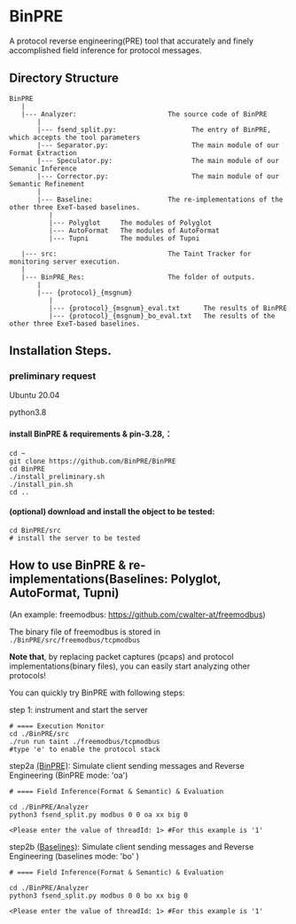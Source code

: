 # BinPRE
A protocol reverse engineering(PRE) tool that accurately and finely accomplished field inference for protocol messages.

## Directory Structure

```
BinPRE
   |
   |--- Analyzer:                       The source code of BinPRE
       |
       |--- fsend_split.py:                   The entry of BinPRE, which accepts the tool parameters
       |--- Separator.py:                     The main module of our Format Extraction
       |--- Speculator.py:                    The main module of our Semanic Inference
       |--- Corrector.py:                     The main module of our Semantic Refinement
       |
       |--- Baseline:                   The re-implementations of the other three ExeT-based baselines.
          |
          |--- Polyglot     The modules of Polyglot
          |--- AutoFormat   The modules of AutoFormat
          |--- Tupni        The modules of Tupni

   |--- src:                            The Taint Tracker for monitoring server execution.
   |
   |--- BinPRE_Res:                     The folder of outputs.
       |
       |--- {protocol}_{msgnum} 
          |
          |--- {protocol}_{msgnum}_eval.txt      The results of BinPRE
          |--- {protocol}_{msgnum}_bo_eval.txt   The results of the other three ExeT-based baselines. 
```


## Installation Steps.

### preliminary request
Ubuntu 20.04

python3.8

#### install **BinPRE & requirements & pin-3.28,**：

```
cd ~
git clone https://github.com/BinPRE/BinPRE
cd BinPRE
./install_preliminary.sh
./install_pin.sh
cd ..
```


#### (optional) download and install the object to be tested:
```
cd BinPRE/src
# install the server to be tested
```


## How to use BinPRE & re-implementations(Baselines: Polyglot, AutoFormat, Tupni)
(An example: freemodbus: https://github.com/cwalter-at/freemodbus)

The binary file of freemodbus is stored in ```./BinPRE/src/freemodbus/tcpmodbus``` 

**Note that**, by replacing packet captures (pcaps) and protocol implementations(binary files), you can easily start analyzing other protocols!

You can quickly try BinPRE with following steps:

step 1: instrument and start the server
```
# ==== Execution Monitor
cd ./BinPRE/src
./run run taint ./freemodbus/tcpmodbus
#type 'e' to enable the protocol stack

```
step2a <u>(BinPRE)</u>: Simulate client sending messages and Reverse Engineering (BinPRE mode: 'oa')
```
# ==== Field Inference(Format & Semantic) & Evaluation

cd ./BinPRE/Analyzer
python3 fsend_split.py modbus 0 0 oa xx big 0 

<Please enter the value of threadId: 1> #For this example is '1'

```

step2b <u>(Baselines)</u>: Simulate client sending messages and Reverse Engineering (baselines mode: 'bo' )
```
# ==== Field Inference(Format & Semantic) & Evaluation

cd ./BinPRE/Analyzer
python3 fsend_split.py modbus 0 0 bo xx big 0 

<Please enter the value of threadId: 1> #For this example is '1'

```
